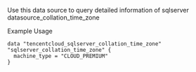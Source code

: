 Use this data source to query detailed information of sqlserver datasource_collation_time_zone

Example Usage

```hcl
data "tencentcloud_sqlserver_collation_time_zone" "sqlserver_collation_time_zone" {
  machine_type = "CLOUD_PREMIUM"
}
```